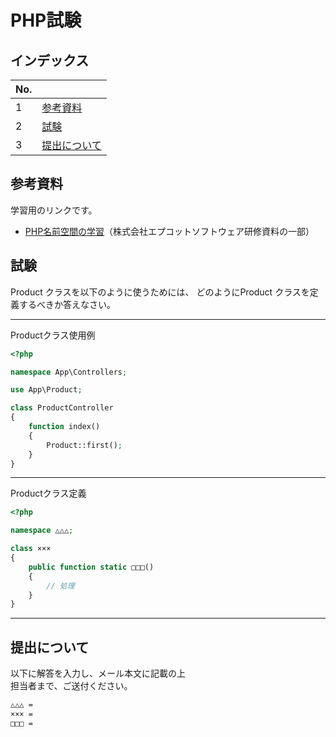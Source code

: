 # PHP試験

## インデックス

| No. |  |
| --- | --- |
| 1 | [参考資料](#参考資料) |
| 2 | [試験](#試験) |
| 3 | [提出について](#提出について) |

## 参考資料

学習用のリンクです。

- [PHP名前空間の学習](./namespaces/index.md)（株式会社エプコットソフトウェア研修資料の一部）

## 試験

Product クラスを以下のように使うためには、
どのようにProduct クラスを定義するべきか答えなさい。

---

Productクラス使用例

```php
<?php

namespace App\Controllers;

use App\Product;

class ProductController
{
    function index()
    {
        Product::first();
    }
}
```

---

Productクラス定義

```php
<?php

namespace △△△;

class ×××
{
    public function static □□□()
    {
        // 処理
    }
}
```

---

## 提出について

以下に解答を入力し、メール本文に記載の上  
担当者まで、ご送付ください。

```txt
△△△ = 
××× = 
□□□ = 
```

